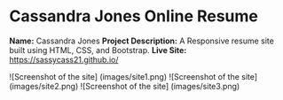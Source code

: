 # Cassandra Jones Online Resume

**Name:** Cassandra Jones
**Project Description:** A Responsive resume site built using HTML, CSS, and Bootstrap.
**Live Site:**  https://sassycass21.github.io/

![Screenshot of the site] (images/site1.png)
![Screenshot of the site] (images/site2.png)
![Screenshot of the site] (images/site3.png)
